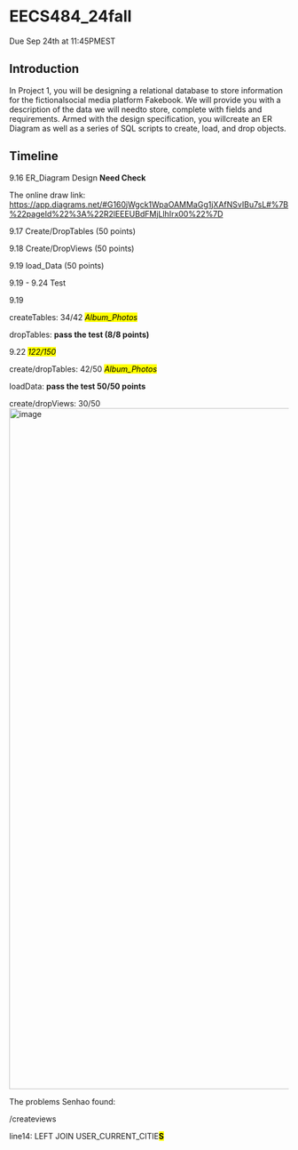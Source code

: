 # EECS484_24fall
Due Sep 24th at 11:45PMEST
## Introduction
In Project 1, you will be designing a relational database to store information for the fictionalsocial media platform Fakebook. We will provide you with a description of the data we will needto store, complete with fields and requirements. Armed with the design specification, you willcreate an ER Diagram as well as a series of SQL scripts to create, load, and drop objects.
## Timeline
9.16 ER_Diagram Design  **Need Check**

The online draw link: https://app.diagrams.net/#G160jWgck1WpaOAMMaGg1jXAfNSvIBu7sL#%7B%22pageId%22%3A%22R2lEEEUBdFMjLlhIrx00%22%7D

9.17 Create/DropTables (50 points)

9.18 Create/DropViews (50 points)

9.19 load_Data (50 points)


9.19 - 9.24 Test

9.19 

createTables: 34/42 <mark>*Album_Photos*<mark>

dropTables: **pass the test (8/8 points)**

9.22
<mark>*122/150*<mark>

create/dropTables: 42/50 <mark>*Album_Photos*<mark>

loadData: **pass the test 50/50 points**

create/dropViews: 30/50
<img width="1225" alt="image" src="https://github.com/user-attachments/assets/33a983b4-d028-4442-b53b-b11e2025d5ef">

The problems Senhao found: 

/createviews 

line14: LEFT JOIN USER_CURRENT_CITIE<mark>**S**



